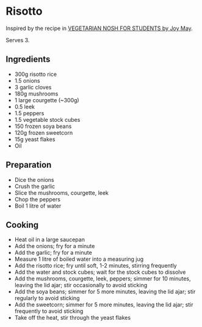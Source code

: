 # Risotto

Inspired by the recipe in [VEGETARIAN NOSH FOR STUDENTS by Joy May](https://noshbooks.com/vegetarian-nosh-for-student-4th-edition/).

Serves 3.

## Ingredients

- 300g risotto rice
- 1.5 onions
- 3 garlic cloves
- 180g mushrooms
- 1 large courgette (~300g)
- 0.5 leek
- 1.5 peppers
- 1.5 vegetable stock cubes
- 150 frozen soya beans
- 120g frozen sweetcorn
- 15g yeast flakes
- Oil

## Preparation

- Dice the onions
- Crush the garlic
- Slice the mushrooms, courgette, leek
- Chop the peppers
- Boil 1 litre of water

## Cooking

- Heat oil in a large saucepan
- Add the onions; fry for a minute
- Add the garlic; fry for a minute
- Measure 1 litre of boiled water into a measuring jug
- Add the risotto rice; fry until soft, 1-2 minutes, stirring frequently
- Add the water and stock cubes; wait for the stock cubes to dissolve
- Add the mushrooms, courgette, leek, peppers; simmer for 10 minutes, leaving the lid ajar; stir occasionally to avoid sticking
- Add the soya beans; simmer for 5 more minutes, leaving the lid ajar; stir regularly to avoid sticking
- Add the sweetcorn; simmer for 5 more minutes, leaving the lid ajar; stir frequently to avoid sticking
- Take off the heat, stir through the yeast flakes
